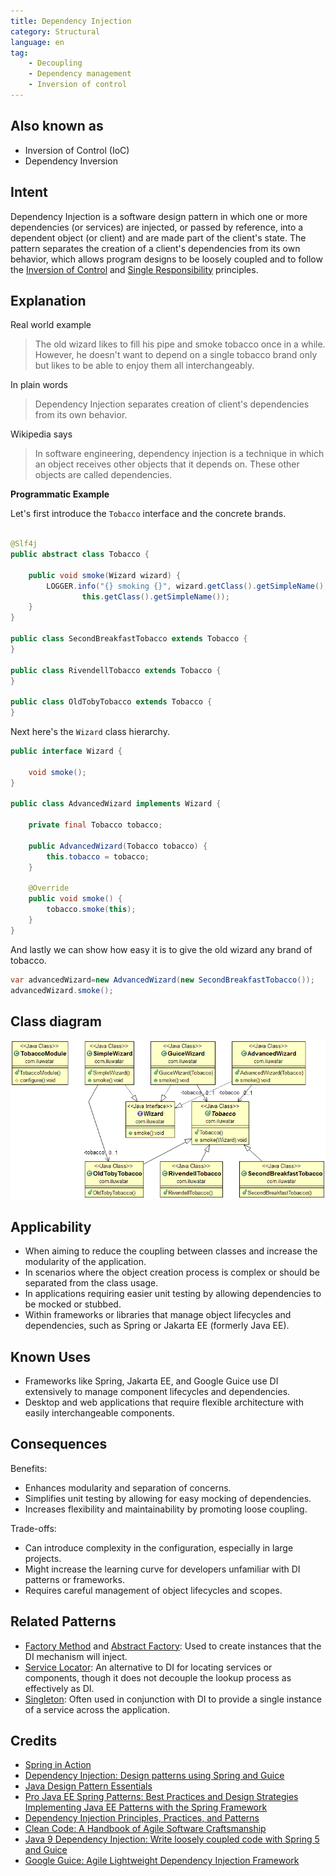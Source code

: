 ```yaml
---
title: Dependency Injection
category: Structural
language: en
tag:
    - Decoupling
    - Dependency management
    - Inversion of control
---
```


## Also known as

* Inversion of Control (IoC)
* Dependency Inversion

## Intent

Dependency Injection is a software design pattern in which one or more dependencies (or services) are injected, or passed by reference, into a dependent object (or client) and are made part of the client's state. The pattern separates the creation of a client's dependencies from its own behavior, which allows program designs to be loosely coupled and to follow the [Inversion of Control](https://java-design-patterns.com/principles/#inversion-of-control) and [Single Responsibility](https://java-design-patterns.com/principles/#single-responsibility-principle) principles.

## Explanation

Real world example

> The old wizard likes to fill his pipe and smoke tobacco once in a while. However, he doesn't want to depend on a single tobacco brand only but likes to be able to enjoy them all interchangeably.

In plain words

> Dependency Injection separates creation of client's dependencies from its own behavior.

Wikipedia says

> In software engineering, dependency injection is a technique in which an object receives other objects that it depends on. These other objects are called dependencies.

**Programmatic Example**

Let's first introduce the `Tobacco` interface and the concrete brands.

```java

@Slf4j
public abstract class Tobacco {

    public void smoke(Wizard wizard) {
        LOGGER.info("{} smoking {}", wizard.getClass().getSimpleName(),
                this.getClass().getSimpleName());
    }
}

public class SecondBreakfastTobacco extends Tobacco {
}

public class RivendellTobacco extends Tobacco {
}

public class OldTobyTobacco extends Tobacco {
}
```

Next here's the `Wizard` class hierarchy.

```java
public interface Wizard {

    void smoke();
}

public class AdvancedWizard implements Wizard {

    private final Tobacco tobacco;

    public AdvancedWizard(Tobacco tobacco) {
        this.tobacco = tobacco;
    }

    @Override
    public void smoke() {
        tobacco.smoke(this);
    }
}
```

And lastly we can show how easy it is to give the old wizard any brand of tobacco.

```java
var advancedWizard=new AdvancedWizard(new SecondBreakfastTobacco());
advancedWizard.smoke();
```

## Class diagram

![Dependency Injection](./etc/dependency-injection.png "Dependency Injection")

## Applicability

* When aiming to reduce the coupling between classes and increase the modularity of the application.
* In scenarios where the object creation process is complex or should be separated from the class usage.
* In applications requiring easier unit testing by allowing dependencies to be mocked or stubbed.
* Within frameworks or libraries that manage object lifecycles and dependencies, such as Spring or Jakarta EE (formerly Java EE).

## Known Uses

* Frameworks like Spring, Jakarta EE, and Google Guice use DI extensively to manage component lifecycles and dependencies.
* Desktop and web applications that require flexible architecture with easily interchangeable components.

## Consequences

Benefits:

* Enhances modularity and separation of concerns.
* Simplifies unit testing by allowing for easy mocking of dependencies.
* Increases flexibility and maintainability by promoting loose coupling.

Trade-offs:

* Can introduce complexity in the configuration, especially in large projects.
* Might increase the learning curve for developers unfamiliar with DI patterns or frameworks.
* Requires careful management of object lifecycles and scopes.

## Related Patterns

* [Factory Method](https://java-design-patterns.com/patterns/factory-method/) and [Abstract Factory](https://java-design-patterns.com/patterns/abstract-factory/): Used to create instances that the DI mechanism will inject.
* [Service Locator](https://java-design-patterns.com/patterns/service-locator/): An alternative to DI for locating services or components, though it does not decouple the lookup process as effectively as DI.
* [Singleton](https://java-design-patterns.com/patterns/singleton/): Often used in conjunction with DI to provide a single instance of a service across the application.

## Credits

* [Spring in Action](https://amzn.to/4asnpSG)
* [Dependency Injection: Design patterns using Spring and Guice](https://amzn.to/4aMyHkI)
* [Java Design Pattern Essentials](https://amzn.to/3xtPPxa)
* [Pro Java EE Spring Patterns: Best Practices and Design Strategies Implementing Java EE Patterns with the Spring Framework](https://amzn.to/3J6Teoh)
* [Dependency Injection Principles, Practices, and Patterns](https://www.amazon.com/gp/product/161729473X/ref=as_li_qf_asin_il_tl?ie=UTF8&tag=javadesignpat-20&creative=9325&linkCode=as2&creativeASIN=161729473X&linkId=57079257a5c7d33755493802f3b884bd)
* [Clean Code: A Handbook of Agile Software Craftsmanship](https://www.amazon.com/gp/product/0132350882/ref=as_li_tl?ie=UTF8&camp=1789&creative=9325&creativeASIN=0132350882&linkCode=as2&tag=javadesignpat-20&linkId=2c390d89cc9e61c01b9e7005c7842871)
* [Java 9 Dependency Injection: Write loosely coupled code with Spring 5 and Guice](https://www.amazon.com/gp/product/1788296257/ref=as_li_tl?ie=UTF8&tag=javadesignpat-20&camp=1789&creative=9325&linkCode=as2&creativeASIN=1788296257&linkId=4e9137a3bf722a8b5b156cce1eec0fc1)
* [Google Guice: Agile Lightweight Dependency Injection Framework](https://www.amazon.com/gp/product/1590599977/ref=as_li_qf_asin_il_tl?ie=UTF8&tag=javadesignpat-20&creative=9325&linkCode=as2&creativeASIN=1590599977&linkId=3b10c90b7ba480a1b7777ff38000f956)
